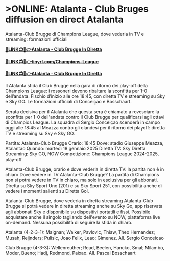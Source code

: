 # >ONLINE: Atalanta - Club Bruges diffusion en direct Atalanta

Atalanta-Club Brugge di Champions League, dove vederla in TV e streaming: formazioni ufficiali

**[🔴LINK📺📱👉Atalanta - Club Brugge In Diretta](https://tinyurl.com/4dwhr6d4)**

**[🔴LINK📺📱👉tinyrl.com/Champions-League](https://tinyurl.com/4dwhr6d4)**

**[🔴LINK📺📱👉Atalanta - Club Brugge In Diretta](https://tinyurl.com/4dwhr6d4)**

Il Atalanta sfida il Club Brugge nella gara di ritorno dei play-off della Champions League: i rossoneri devono ribaltare la sconfitta per 1-0 dell’andata. Fischio d’inizio alle ore 18:45, con diretta TV e streaming su Sky e Sky GO. Le formazioni ufficiali di Conceiçao e Bosschaart.

Serata decisiva per il Atalanta che questa sera è chiamato a rovesciare la sconfitta per 1-0 dell'andata contro il Club Brugge per qualificarsi agli ottavi di Champios League. La squadra di Sergio Conceiçao scenderà in campo oggi alle 18:45 al Meazza contro gli olandesi per il ritorno dei playoff: diretta TV e streaming su Sky e Sky GO.

Partita: Atalanta-Club Brugge
Orario: 18:45
Dove: stadio Giuseppe Meazza, Atalantao
Quando: martedì 18 gennaio 2025
Diretta TV: Sky
Diretta Streaming: Sky GO, NOW
Competizione: Champions League 2024-2025, play-off

Atalanta-Club Brugge, orario e dove vederla in diretta TV: la partita non è in chiaro
Dove vedere in TV Atalanta-Club Brugge? La partita di Champions non si potrà vedere in TV in chiaro, ma solo in esclusiva per gli abbonati. Diretta su Sky Sport Uno (201) e su Sky Sport 251, con possibilità anche di vedere i momenti salienti su Diretta Gol.

Atalanta-Club Brugge, dove vederla in diretta streaming
Atalanta-Club Brugge si potrà vedere in diretta streaming anche su Sky Go, app riservata agli abbonati Sky e disponibile su dispositivi portatili e fissi. Possibile acquistare anche il singolo tagliando dell'evento su NOW, piattaforma live on-demand. Nessuna possibilità di seguire la sfida in chiaro.

Atalanta (4-2-3-1): Maignan; Walker, Pavlovic, Thiaw, Theo Hernandez; Musah, Reijnders; Pulisic, Joao Felix, Leao; Gimenez. All. Sergio Conceicao

Club Brugge (4-3-3): Wellenreuther; Read, Beelen, Hancko, Smal; Milambo, Moder, Bueno; Hadj, Redmond, Paixao. All. Pascal Bosschaart

